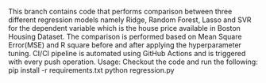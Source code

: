 This branch contains code that performs comparison between three different regression models namely Ridge, Random Forest, Lasso and SVR for the dependent variable which is the house price available in Boston Housing Dataset. The comparison is performed based on Mean Square Error(MSE) and R square before and after applying the hyperparameter tuning. CI/CI pipeline is automated using GitHub Actions and is triggered with every push operation.
Usage: Checkout the code and run the following: 
pip install -r requirements.txt 
python regression.py